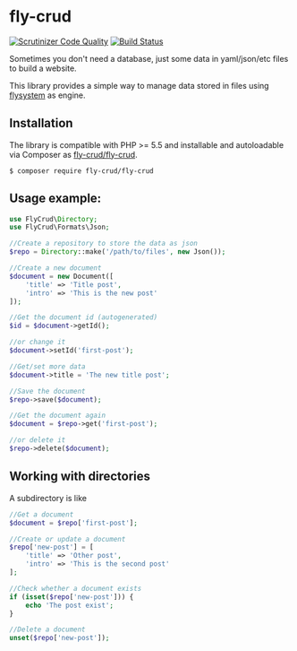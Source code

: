 # fly-crud

[![Scrutinizer Code Quality](https://scrutinizer-ci.com/g/oscarotero/fly-crud/badges/quality-score.png?b=master)](https://scrutinizer-ci.com/g/oscarotero/fly-crud/?branch=master)
[![Build Status](https://travis-ci.org/oscarotero/fly-crud.svg?branch=master)](https://travis-ci.org/oscarotero/fly-crud)

Sometimes you don't need a database, just some data in yaml/json/etc files to build a website.

This library provides a simple way to manage data stored in files using [flysystem](http://flysystem.thephpleague.com/) as engine.

## Installation

The library is compatible with PHP >= 5.5 and installable and autoloadable via Composer as [fly-crud/fly-crud](https://packagist.org/packages/fly-crud/fly-crud).

```
$ composer require fly-crud/fly-crud
```

## Usage example:

```php
use FlyCrud\Directory;
use FlyCrud\Formats\Json;

//Create a repository to store the data as json
$repo = Directory::make('/path/to/files', new Json());

//Create a new document
$document = new Document([
    'title' => 'Title post',
    'intro' => 'This is the new post'
]);

//Get the document id (autogenerated)
$id = $document->getId();

//or change it
$document->setId('first-post');

//Get/set more data
$document->title = 'The new title post';

//Save the document
$repo->save($document);

//Get the document again
$document = $repo->get('first-post');

//or delete it
$repo->delete($document);
```

## Working with directories

A subdirectory is like

```php
//Get a document
$document = $repo['first-post'];

//Create or update a document
$repo['new-post'] = [
    'title' => 'Other post',
    'intro' => 'This is the second post'
];

//Check whether a document exists
if (isset($repo['new-post'])) {
    echo 'The post exist';
}

//Delete a document
unset($repo['new-post']);
```
